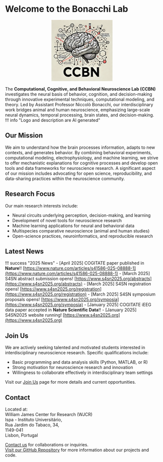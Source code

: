 # Welcome to the Bonacchi Lab

<p align="center">
  <img src="assets/images/logo/CCBN_logo_200x200.png" />
</p>

<!-- ![Bonacchi Lab Team Photo](assets/images/team/team2025.png) -->

The **Computational, Cognitive, and Behavioral Neuroscience Lab (CCBN)** investigates the neural basis of behavior, cognition, and decision-making through innovative experimental techniques, computational modeling, and theory. Led by Assistant Professor Niccolò Bonacchi, our interdisciplinary work bridges animal and human neuroscience, emphasizing large-scale neural dynamics, temporal processing, brain states, and decision-making.  
!!! info "Logo and description are AI generated"
<!-- 
!!! note "This is a note"
!!! tip "This is a tip"
!!! success "This is a success"
!!! failure "This is a failure"
!!! question "This is a question"
!!! abstract "This is an abstract"
!!! quote "This is a quote"
!!! info "This is an info"
!!! bug "This is a bug"
!!! warning "This is a warning"
!!! danger "This is a danger"
!!! example "This is an example"
<details>
    <summary>Details</summary>
    Something small enough to escape casual notice.  
ONLY ONELINERS \n
    [link](https://www.google.com)
    Something else 
</details> 
-->

## Our Mission

We aim to understand how the brain processes information, adapts to new contexts, and generates behavior. By combining behavioral experiments, computational modeling, electrophysiology, and machine learning, we strive to offer mechanistic explanations for cognitive processes and develop open tools and data frameworks for neuroscience research. A significant aspect of our mission includes advocating for open science, reproducibility, and data-sharing practices within the neuroscience community.

## Research Focus

Our main research interests include:

- Neural circuits underlying perception, decision-making, and learning
- Development of novel tools for neuroscience research
- Machine learning applications for neural and behavioral data
- Multispecies comparative neuroscience (animal and human studies)
- Open-science practices, neuroinformatics, and reproducible research

## Latest News

<!-- {{ include "news.md" start-after="### 2025" end-before="### 2024" }} -->
!!! success "2025 News"
    - [April 2025] COGITATE paper published in **Nature**!! [https://www.nature.com/articles/s41586-025-08888-1](https://www.nature.com/articles/s41586-025-08888-1)
    - [March 2025] S4SN abstract submission opens! [https://www.s4sn2025.org/abstracts](https://www.s4sn2025.org/abstracts)
    - [March 2025] S4SN registration opens! [https://www.s4sn2025.org/registration](https://www.s4sn2025.org/registration)
    - [March 2025] S4SN symposium proposals opens! [https://www.s4sn2025.org/symposia](https://www.s4sn2025.org/symposia)
    - [January 2025] COGITATE iEEG data paper accepted in **Nature Scientific Data**!!
    - [January 2025] S4SN2025 website running! [https://www.s4sn2025.org](https://www.s4sn2025.org)

## Join Us

We are actively seeking talented and motivated students interested in interdisciplinary neuroscience research. Specific qualifications include:

- Basic programming and data analysis skills (Python, MATLAB, or R)
- Strong motivation for neuroscience research and innovation
- Willingness to collaborate effectively in interdisciplinary team settings

Visit our [Join Us](join.md) page for more details and current opportunities.

## Contact

Located at:  
William James Center for Research (WJCR)  
Ispa - Instituto Universitário,  
Rua Jardim do Tabaco, 34,  
1149-041  
Lisbon, Portugal  

[Contact us](contact.md) for collaborations or inquiries.  
[Visit our GitHub Repository](https://github.com/BonacchiLab/bonacchilab.github.io) for more information about our projects and code.
